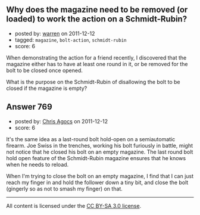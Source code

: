 ## Why does the magazine need to be removed (or loaded) to work the action on a Schmidt-Rubin?

- posted by: [warren](https://stackexchange.com/users/-1/143-warren) on 2011-12-12
- tagged: `magazine`, `bolt-action`, `schmidt-rubin`
- score: 6

<p>When demonstrating the action for a friend recently, I discovered that the magazine either has to have at least one round in it, or be removed for the bolt to be closed once opened.</p>

<p>What is the purpose on the Schmidt-Rubin of disallowing the bolt to be closed if the magazine is empty?</p>



## Answer 769

- posted by: [Chris Agocs](https://stackexchange.com/users/-1/12-chris-agocs) on 2011-12-12
- score: 6

<p>It's the same idea as a last-round bolt hold-open on a semiautomatic firearm. Joe Swiss in the trenches, working his bolt furiously in battle, might not notice that he closed his bolt on an empty magazine. The last round bolt hold open feature of the Schmidt-Rubin magazine ensures that he knows when he needs to reload.</p>

<p>When I'm trying to close the bolt on an empty magazine, I find that I can just reach my finger in and hold the follower down a tiny bit, and close the bolt (gingerly so as not to smash my finger) on that.</p>




---

All content is licensed under the [CC BY-SA 3.0 license](https://creativecommons.org/licenses/by-sa/3.0/).

